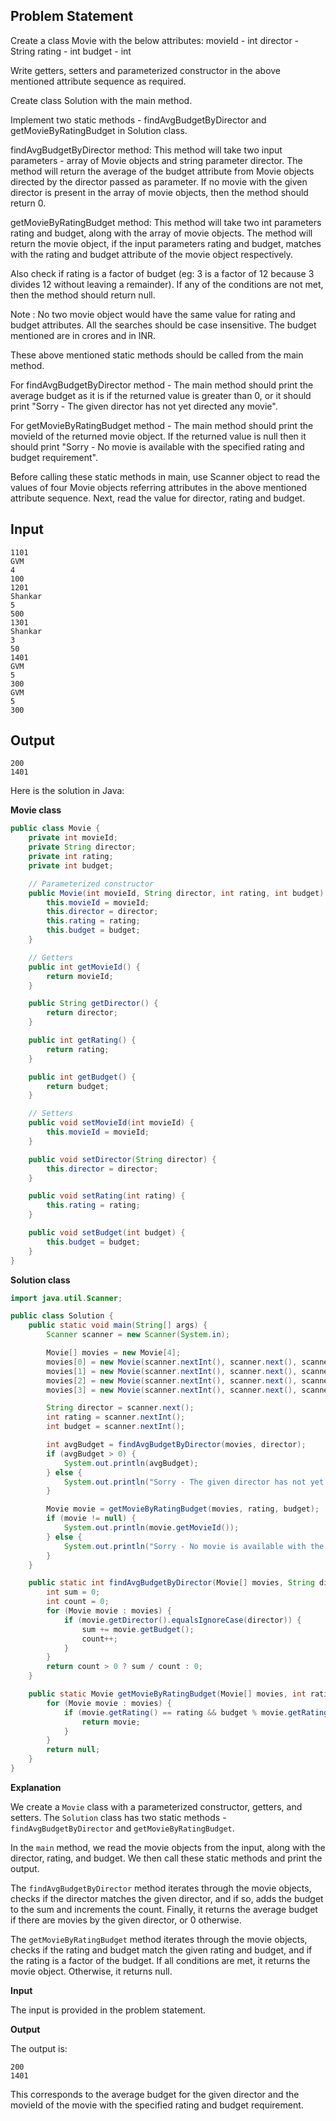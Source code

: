 ## Problem Statement

Create a class Movie with the below attributes:
movieId - int
director - String
rating - int
budget - int

Write getters, setters and parameterized constructor in the above mentioned attribute sequence as required.

Create class Solution with the main method.

Implement two static methods - findAvgBudgetByDirector and getMovieByRatingBudget in Solution class.

findAvgBudgetByDirector method:
This method will take two input parameters - array of Movie objects and string parameter director.
The method will return the average of the budget attribute from Movie objects directed by the director passed as parameter.
If no movie with the given director is present in the array of movie objects, then the method should return 0.

getMovieByRatingBudget method:
This method will take two int parameters rating and budget, along with the array of movie objects.
The method will return the movie object, if the input parameters rating and budget, matches with the rating and budget attribute of the movie object respectively.

Also check if rating is a factor of budget (eg: 3 is a factor of 12 because 3 divides 12 without leaving a remainder).
If any of the conditions are not met, then the method should return null.

Note : No two movie object would have the same value for rating and budget attributes.
All the searches should be case insensitive.
The budget mentioned are in crores and in INR.

These above mentioned static methods should be called from the main method.

For findAvgBudgetByDirector method - The main method should print the average budget as it is if the returned value is greater than 0, or it
should print "Sorry - The given director has not yet directed any movie".

For getMovieByRatingBudget method - The main method should print the movieId of the returned movie object. If the returned value is null
then it should print "Sorry - No movie is available with the specified rating and budget requirement".

Before calling these static methods in main, use Scanner object to read the values of four
Movie objects referring attributes in the above mentioned attribute sequence.
Next, read the value for director, rating and budget.

## Input

    1101
    GVM
    4
    100
    1201
    Shankar
    5
    500
    1301
    Shankar
    3
    50
    1401
    GVM
    5
    300
    GVM
    5
    300

## Output

    200
    1401


Here is the solution in Java:

**Movie class**
```java
public class Movie {
    private int movieId;
    private String director;
    private int rating;
    private int budget;

    // Parameterized constructor
    public Movie(int movieId, String director, int rating, int budget) {
        this.movieId = movieId;
        this.director = director;
        this.rating = rating;
        this.budget = budget;
    }

    // Getters
    public int getMovieId() {
        return movieId;
    }

    public String getDirector() {
        return director;
    }

    public int getRating() {
        return rating;
    }

    public int getBudget() {
        return budget;
    }

    // Setters
    public void setMovieId(int movieId) {
        this.movieId = movieId;
    }

    public void setDirector(String director) {
        this.director = director;
    }

    public void setRating(int rating) {
        this.rating = rating;
    }

    public void setBudget(int budget) {
        this.budget = budget;
    }
}
```

**Solution class**
```java
import java.util.Scanner;

public class Solution {
    public static void main(String[] args) {
        Scanner scanner = new Scanner(System.in);

        Movie[] movies = new Movie[4];
        movies[0] = new Movie(scanner.nextInt(), scanner.next(), scanner.nextInt(), scanner.nextInt());
        movies[1] = new Movie(scanner.nextInt(), scanner.next(), scanner.nextInt(), scanner.nextInt());
        movies[2] = new Movie(scanner.nextInt(), scanner.next(), scanner.nextInt(), scanner.nextInt());
        movies[3] = new Movie(scanner.nextInt(), scanner.next(), scanner.nextInt(), scanner.nextInt());

        String director = scanner.next();
        int rating = scanner.nextInt();
        int budget = scanner.nextInt();

        int avgBudget = findAvgBudgetByDirector(movies, director);
        if (avgBudget > 0) {
            System.out.println(avgBudget);
        } else {
            System.out.println("Sorry - The given director has not yet directed any movie");
        }

        Movie movie = getMovieByRatingBudget(movies, rating, budget);
        if (movie != null) {
            System.out.println(movie.getMovieId());
        } else {
            System.out.println("Sorry - No movie is available with the specified rating and budget requirement");
        }
    }

    public static int findAvgBudgetByDirector(Movie[] movies, String director) {
        int sum = 0;
        int count = 0;
        for (Movie movie : movies) {
            if (movie.getDirector().equalsIgnoreCase(director)) {
                sum += movie.getBudget();
                count++;
            }
        }
        return count > 0 ? sum / count : 0;
    }

    public static Movie getMovieByRatingBudget(Movie[] movies, int rating, int budget) {
        for (Movie movie : movies) {
            if (movie.getRating() == rating && budget % movie.getRating() == 0 && movie.getBudget() == budget) {
                return movie;
            }
        }
        return null;
    }
}
```

**Explanation**

We create a `Movie` class with a parameterized constructor, getters, and setters. The `Solution` class has two static methods - `findAvgBudgetByDirector` and `getMovieByRatingBudget`.

In the `main` method, we read the movie objects from the input, along with the director, rating, and budget. We then call these static methods and print the output.

The `findAvgBudgetByDirector` method iterates through the movie objects, checks if the director matches the given director, and if so, adds the budget to the sum and increments the count. Finally, it returns the average budget if there are movies by the given director, or 0 otherwise.

The `getMovieByRatingBudget` method iterates through the movie objects, checks if the rating and budget match the given rating and budget, and if the rating is a factor of the budget. If all conditions are met, it returns the movie object. Otherwise, it returns null.

**Input**

The input is provided in the problem statement.

**Output**

The output is:

```
200
1401
```

This corresponds to the average budget for the given director and the movieId of the movie with the specified rating and budget requirement.